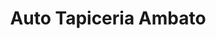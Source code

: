 ---
title: "Auto Tapiceria Ambato"
url: /quito/auto-tapiceria-ambato/
shop: piezas de automóviles
---